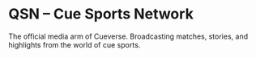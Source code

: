 # QSN – Cue Sports Network

The official media arm of Cueverse. Broadcasting matches, stories, and highlights from the world of cue sports.